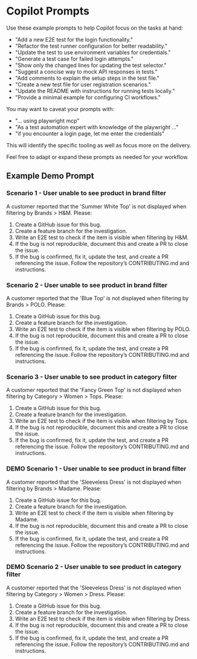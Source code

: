 # Copilot Prompts

Use these example prompts to help Copilot focus on the tasks at hand:

- "Add a new E2E test for the login functionality."
- "Refactor the test runner configuration for better readability."
- "Update the test to use environment variables for credentials."
- "Generate a test case for failed login attempts."
- "Show only the changed lines for updating the test selector."
- "Suggest a concise way to mock API responses in tests."
- "Add comments to explain the setup steps in the test file."
- "Create a new test file for user registration scenarios."
- "Update the README with instructions for running tests locally."
- "Provide a minimal example for configuring CI workflows."

You may want to caveat your prompts with:

- "... using playwright mcp"
- "As a test automation expert with knowledge of the playwright ..."
- "if you encounter a login page, let me enter the credentials"

This will identify the specific tooling as well as focus more on the delivery.

Feel free to adapt or expand these prompts as needed for your workflow.

## Example Demo Prompt

### Scenario 1 - User unable to see product in brand filter

A customer reported that the 'Summer White Top' is not displayed when filtering by Brands > H&M.
Please:

1. Create a GitHub issue for this bug.
2. Create a feature branch for the investigation.
3. Write an E2E test to check if the item is visible when filtering by H&M.
4. If the bug is not reproducible, document this and create a PR to close the issue.
5. If the bug is confirmed, fix it, update the test, and create a PR referencing the issue. Follow the repository’s CONTRIBUTING.md and instructions.

### Scenario 2 - User unable to see product in brand filter

A customer reported that the 'Blue Top' is not displayed when filtering by Brands > POLO.
Please:

1. Create a GitHub issue for this bug.
2. Create a feature branch for the investigation.
3. Write an E2E test to check if the item is visible when filtering by POLO.
4. If the bug is not reproducible, document this and create a PR to close the issue.
5. If the bug is confirmed, fix it, update the test, and create a PR referencing the issue. Follow the repository’s CONTRIBUTING.md and instructions.

### Scenario 3 - User unable to see product in category filter

A customer reported that the 'Fancy Green Top' is not displayed when filtering by Category > Women > Tops.
Please:

1. Create a GitHub issue for this bug.
2. Create a feature branch for the investigation.
3. Write an E2E test to check if the item is visible when filtering by Tops.
4. If the bug is not reproducible, document this and create a PR to close the issue.
5. If the bug is confirmed, fix it, update the test, and create a PR referencing the issue. Follow the repository’s CONTRIBUTING.md and instructions.

### DEMO Scenario 1 - User unable to see product in brand filter

A customer reported that the 'Sleeveless Dress' is not displayed when filtering by Brands > Madame.
Please:

1. Create a GitHub issue for this bug.
2. Create a feature branch for the investigation.
3. Write an E2E test to check if the item is visible when filtering by Madame.
4. If the bug is not reproducible, document this and create a PR to close the issue.
5. If the bug is confirmed, fix it, update the test, and create a PR referencing the issue. Follow the repository’s CONTRIBUTING.md and instructions.

### DEMO Scenario 2 - User unable to see product in category filter

A customer reported that the 'Sleeveless Dress' is not displayed when filtering by Category > Women > Dress.
Please:

1. Create a GitHub issue for this bug.
2. Create a feature branch for the investigation.
3. Write an E2E test to check if the item is visible when filtering by Dress.
4. If the bug is not reproducible, document this and create a PR to close the issue.
5. If the bug is confirmed, fix it, update the test, and create a PR referencing the issue. Follow the repository’s CONTRIBUTING.md and instructions.

